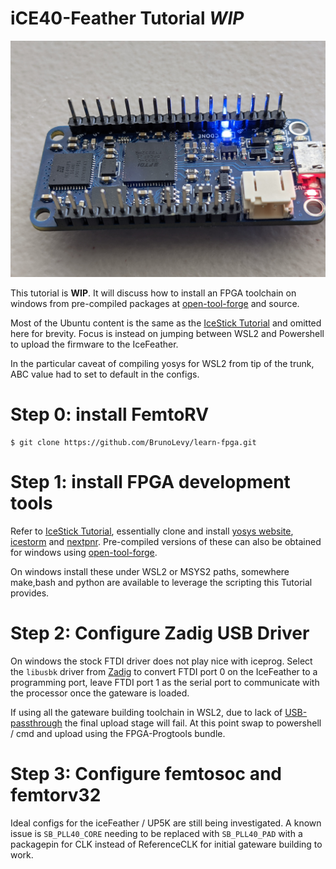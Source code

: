 iCE40-Feather Tutorial _WIP_
======================

![iCE40-Feather](Images/ice40_Feather.jpg)

This tutorial is **WIP**. It will discuss how to install an FPGA toolchain on windows from pre-compiled packages at [open-tool-forge](https://github.com/open-tool-forge/fpga-toolchain/releases/tag/nightly-20201228) and source.

Most of the Ubuntu content is the same as the [IceStick Tutorial](IceStick.md) and omitted here for brevity. Focus is instead on jumping between WSL2 and Powershell to upload the firmware to the IceFeather.

In the particular caveat of compiling yosys for WSL2 from tip of the trunk, ABC value had to set to default in the configs.

Step 0: install FemtoRV
=======================
```
$ git clone https://github.com/BrunoLevy/learn-fpga.git
```

Step 1: install FPGA development tools
======================================

Refer to [IceStick Tutorial](IceStick.md), essentially clone and install [yosys website](https://github.com/YosysHQ/yosys), [icestorm](https://github.com/YosysHQ/icestorm) and [nextpnr](https://github.com/YosysHQ/nextpnr). Pre-compiled versions of these can also be obtained for windows
using [open-tool-forge](https://github.com/open-tool-forge/fpga-toolchain/releases/tag/nightly-20201228).

On windows install these under WSL2 or MSYS2 paths, somewhere make,bash and python are available to leverage the scripting this Tutorial provides.

Step 2: Configure Zadig USB Driver
==================================

On windows the stock FTDI driver does not play nice with iceprog. Select
the `libusbk` driver from [Zadig](https://zadig.akeo.ie/) to convert FTDI port 0 on the IceFeather to a programming port, leave FTDI port 1 as the
serial port to communicate with the processor once the gateware is loaded.

If using all the gateware building toolchain in WSL2, due to lack of [USB-passthrough](https://github.com/microsoft/WSL/issues/2195) the final upload stage will fail. At this point swap to
powershell / cmd and upload using the FPGA-Progtools bundle.

Step 3: Configure femtosoc and femtorv32
========================================
Ideal configs for the iceFeather / UP5K are still being investigated. A known issue is `SB_PLL40_CORE` needing to be replaced with `SB_PLL40_PAD` with a packagepin for CLK instead of ReferenceCLK for initial gateware building to work.